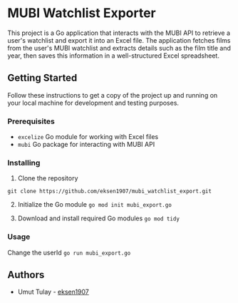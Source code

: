 # MUBI Watchlist Exporter

This project is a Go application that interacts with the MUBI API to retrieve a user's watchlist and export it into an Excel file. The application fetches films from the user's MUBI watchlist and extracts details such as the film title and year, then saves this information in a well-structured Excel spreadsheet.

## Getting Started

Follow these instructions to get a copy of the project up and running on your local machine for development and testing purposes.

### Prerequisites

- `excelize` Go module for working with Excel files
- `mubi` Go package for interacting with MUBI API

### Installing

1. Clone the repository

`git clone https://github.com/eksen1907/mubi_watchlist_export.git`

2. Initialize the Go module
`go mod init mubi_export.go`

3. Download and install required Go modules
`go mod tidy`

### Usage

Change the userId
`go run mubi_export.go`

## Authors

* Umut Tulay - [eksen1907](https://github.com/eksen1907)